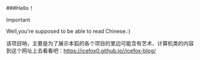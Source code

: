 ###Hello！
>[!IMPORTANT]
>Well,you're supposed to be able to read Chinese.:)

该项目呐，主要是为了展示本狐的各个项目的里边可能含有艺术、计算机类的内容
到这个网址上去看看吧：https://icefox0.github.io//icefox-blog/
